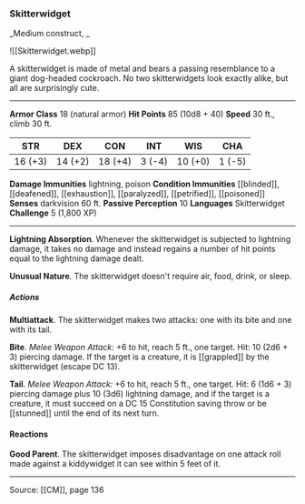 ### Skitterwidget
_Medium construct, _

![[Skitterwidget.webp]]

A skitterwidget is made of metal and bears a passing resemblance to a giant dog-headed cockroach. No two skitterwidgets look exactly alike, but all are surprisingly cute.




---

**Armor Class** 18 (natural armor)
**Hit Points** 85 (10d8 + 40)
**Speed** 30 ft., climb 30 ft.

| STR     | DEX     | CON     | INT     | WIS     | CHA     |
|---------|---------|---------|---------|---------|---------|
| 16 (+3) | 14 (+2) | 18 (+4) | 3 (-4) | 10 (+0) | 1 (-5) |

**Damage Immunities** lightning, poison
**Condition Immunities** [[blinded]], [[deafened]], [[exhaustion]], [[paralyzed]], [[petrified]], [[poisoned]]
**Senses** darkvision 60 ft.
**Passive Perception** 10
**Languages** Skitterwidget
**Challenge** 5 (1,800 XP)

---

**Lightning Absorption**. Whenever the skitterwidget is subjected to lightning damage, it takes no damage and instead regains a number of hit points equal to the lightning damage dealt.

**Unusual Nature**. The skitterwidget doesn't require air, food, drink, or sleep.

##### Actions
**Multiattack**. The skitterwidget makes two attacks: one with its bite and one with its tail.

**Bite**. _Melee Weapon Attack:_ +6 to hit, reach 5 ft., one target. Hit: 10 (2d6 + 3) piercing damage. If the target is a creature, it is [[grappled]] by the skitterwidget (escape DC 13).

**Tail**. _Melee Weapon Attack:_ +6 to hit, reach 5 ft., one target. Hit: 6 (1d6 + 3) piercing damage plus 10 (3d6) lightning damage, and if the target is a creature, it must succeed on a DC 15 Constitution saving throw or be [[stunned]] until the end of its next turn.

#### Reactions
**Good Parent**. The skitterwidget imposes disadvantage on one attack roll made against a kiddywidget it can see within 5 feet of it.


---

Source: [[CM]], page 136